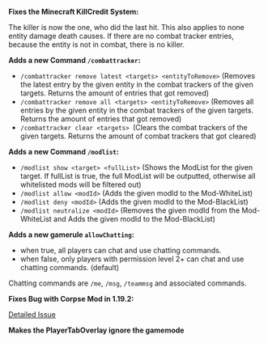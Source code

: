 **Fixes the Minecraft KillCredit System:**

The killer is now the one, who did the last hit. This also applies to none entity damage death causes. If there are no combat tracker entries, because the entity is not in combat, there is no killer.


**Adds a new Command `/combattracker`:**

- `/combattracker remove latest <targets> <entityToRemove>` (Removes the latest entry by the given entity in the combat trackers of the given targets. Returns the amount of entries that got removed)
- `/combattracker remove all <targets> <entityToRemove>` (Removes all entries by the given entity in the combat trackers of the given targets. Returns the amount of entries that got removed)
- `/combattracker clear <targets> `(Clears the combat trackers of the given targets. Returns the amount of combat trackers that got cleared)

**Adds a new Command `/modlist`:**

- `/modlist show <target> <fullList>` (Shows the ModList for the given target. If fullList is true, the full ModList will be outputted, otherwise all whitelisted mods will be filtered out)
- `/modlist allow <modId>` (Adds the given modId to the Mod-WhiteList)
- `/modlist deny <modId>` (Adds the given modId to the Mod-BlackList)
- `/modlist neutralize <modId>` (Removes the given modId from the Mod-WhiteList and Adds the given modId to the Mod-BlackList)

**Adds a new gamerule `allowChatting`:**

- when true, all players can chat and use chatting commands.
- when false, only players with permission level 2+ can chat and use chatting commands. (default)

Chatting commands are `/me`, `/msg`, `/teammsg` and associated commands.

**Fixes Bug with Corpse Mod in 1.19.2:**

[Detailed Issue](https://github.com/henkelmax/corpse/issues/186)

**Makes the PlayerTabOverlay ignore the gamemode**
